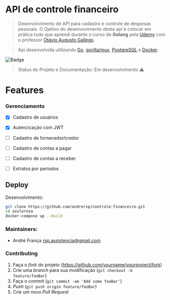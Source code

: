 # API de controle financeiro

> Desenvolvimento de API para cadastro e controle de despesas pessoais.
> O Ojetivo do desenvovimento desta api é colocar em prática tudo que aprendi durante o curso de **Golang** pela [Udemy](https://www.udemy.com/course/aprenda-golang-do-zero-desenvolva-uma-aplicacao-completa/) com o professor [Otávio Augusto Gallego](https://www.udemy.com/course/aprenda-golang-do-zero-desenvolva-uma-aplicacao-completa/#instructor-1).

> Api desenvolvida utilizando [Go](https://go.dev/), [gorilla/mux](https://github.com/gorilla/mux), [PostgreSQL](https://www.postgresql.org/) e [Docker](https://www.docker.com/).

![Badge](https://img.shields.io/static/v1?label=Go&message=1.18&color=green&style=flat&logo=GO)

> Status do Projeto e Documentação: Em desenvolvimento :warning:



# Features
### Gerenciamento
- [x] Cadastro de usuários
- [x] Autencicação com JWT
- [ ] Cadastro de fornecedor/credor
- [ ] Cadastro de contas a pagar
- [ ] Cadastro de contas a receber
- [ ] Extratos por períodos 


## Deploy
Desenvolvimento:
```sh
git clone https://github.com/andrersp/controle-financeiro.git
cd azulerosa
docker-compose up --build


```


### Maintainers:
* André França              rsp.assistencia@gmail.com

### Contributing

1. Faça o _fork_ do projeto (<https://github.com/yourname/yourproject/fork>)
2. Crie uma _branch_ para sua modificação (`git checkout -b feature/fooBar`)
3. Faça o _commit_ (`git commit -am 'Add some fooBar'`)
4. _Push_ (`git push origin feature/fooBar`)
5. Crie um novo _Pull Request_



